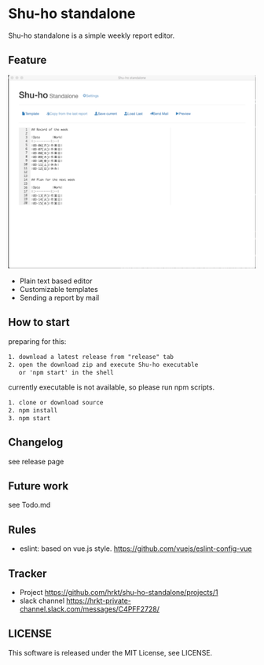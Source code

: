 # Shu-ho standalone

Shu-ho standalone is a simple weekly report editor.

## Feature

![Screenshot](doc/screenshot-0.0.3.png?raw=true "Screenshot v0.0.3")

- Plain text based editor
- Customizable templates
- Sending a report by mail

## How to start 

preparing for this:

```
1. download a latest release from "release" tab
2. open the download zip and execute Shu-ho executable
   or 'npm start' in the shell
```

currently executable is not available, so please run npm scripts.

```
1. clone or download source
2. npm install
3. npm start
```

## Changelog

see release page

## Future work

see Todo.md

## Rules

- eslint: based on vue.js style. https://github.com/vuejs/eslint-config-vue

## Tracker

- Project https://github.com/hrkt/shu-ho-standalone/projects/1
- slack channel https://hrkt-private-channel.slack.com/messages/C4PFF2728/

## LICENSE

This software is released under the MIT License, see LICENSE.

